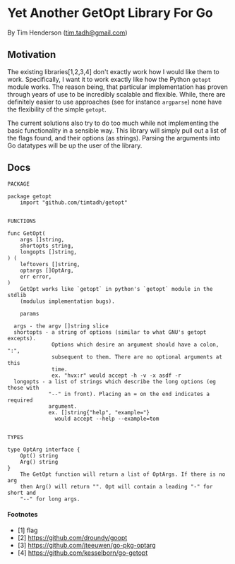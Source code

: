 Yet Another GetOpt Library For Go
=================================

By Tim Henderson (tim.tadh@gmail.com)

Motivation
----------

The existing libraries[1,2,3,4] don't exactly work how I would like them to
work. Specifically, I want it to work exactly like how the Python `getopt`
module works. The reason being, that particular implementation has proven
through years of use to be incredibly scalable and flexible. While, there are
definitely easier to use approaches (see for instance `argparse`) none have the
flexibility of the simple `getopt`. 

The current solutions also try to do too much while not implementing the basic
functionality in a sensible way. This library will simply pull out a list of the
flags found, and their options (as strings). Parsing the arguments into Go
datatypes will be up the user of the library.


Docs
----

    PACKAGE

    package getopt
        import "github.com/timtadh/getopt"


    FUNCTIONS

    func GetOpt(
        args []string,
        shortopts string,
        longopts []string,
    ) (
        leftovers []string,
        optargs []OptArg,
        err error,
    )
        GetOpt works like `getopt` in python's `getopt` module in the stdlib
        (modulus implementation bugs).

        params

      args - the argv []string slice
      shortopts - a string of options (similar to what GNU's getopt excepts).
                  Options which desire an argument should have a colon, ":",
                  subsequent to them. There are no optional arguments at this
                  time.
                  ex. "hvx:r" would accept -h -v -x asdf -r
      longopts - a list of strings which describe the long options (eg those with
                 "--" in front). Placing an = on the end indicates a required
                 argument.
                 ex. []string{"help", "example="}
                   would accept --help --example=tom


    TYPES

    type OptArg interface {
        Opt() string
        Arg() string
    }
        The GetOpt function will return a list of OptArgs. If there is no arg
        then Arg() will return "". Opt will contain a leading "-" for short and
        "--" for long args.


#### Footnotes

- [1] flag
- [2] https://github.com/droundy/goopt
- [3] https://github.com/jteeuwen/go-pkg-optarg
- [4] https://github.com/kesselborn/go-getopt

